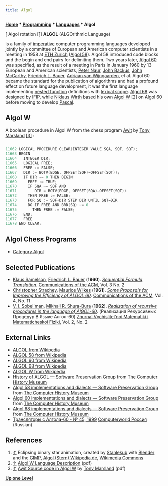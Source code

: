 ```yaml
---
title: Algol
---
```

**[Home](Home "Home") * [Programming](Programming "Programming") * [Languages](Languages "Languages") * Algol**

\[ Algol rotation <a id="cite-note-1" href="#cite-ref-1">[1]</a>
**ALGOL** (ALGOrithmic Language)

is a family of [imperative](https://en.wikipedia.org/wiki/Imperative_programming) computer programming languages developed jointly by a committee of European and American computer scientists in a meeting in 1958 at [ETH Zurich](ETH_Zurich "ETH Zurich") ([Algol 58](https://en.wikipedia.org/wiki/ALGOL_58)).
Algol 58 introduced code blocks and the begin and end pairs for delimiting them. Two years later, [Algol 60](https://en.wikipedia.org/wiki/ALGOL_60) was specified, as the result of a meeting in Paris in January 1960 by 13 European and American scientists, [Peter Naur](https://en.wikipedia.org/wiki/Peter_Naur), [John Backus](https://en.wikipedia.org/wiki/John_Backus), [John McCarthy](John_McCarthy "John McCarthy"), [Friedrich L. Bauer](Mathematician#Bauer "Mathematician"), [Adriaan van Wijngaarden](Mathematician#AvWijngaarden "Mathematician"), et al. Algol 60 became the standard for the publication of algorithms and had a profound effect on future language development, it was the first language implementing [nested function](https://en.wikipedia.org/wiki/Nested_function) definitions with [lexical scope](https://en.wikipedia.org/wiki/Lexical_scope#Static_versus_dynamic_scoping).
[Algol 68](https://en.wikipedia.org/wiki/ALGOL_68) was designed by [IFIP](IFIP "IFIP"), while [Niklaus Wirth](Mathematician#NEWirth "Mathematician") based his own [Algol W](https://en.wikipedia.org/wiki/ALGOL_W) <a id="cite-note-2" href="#cite-ref-2">[2]</a> on Algol 60 before moving to develop [Pascal](Pascal "Pascal").

## Algol W

A boolean procedure in Algol W from the chess program [Awit](Awit "Awit") by [Tony Marsland](Tony_Marsland "Tony Marsland") <a id="cite-note-3" href="#cite-ref-3">[3]</a> :

```C++

11662 LOGICAL PROCEDURE CLEAR(INTEGER VALUE SQA, SQF, SQT);
11663 BEGIN
11664   INTEGER DIR;
11665   LOGICAL FREE;
11666   FREE := FALSE;
11667   DIR := BOTV(EDGE, OFFSET(SQF)−OFFSET(SQT));
11668   IF DIR ~= 0 THEN BEGIN
11669     FREE := TRUE;
11670     IF SQA ~= SQF AND
11671        DIR = BOTV(EDGE, OFFSET(SQA)−OFFSET(SQT))
11672     THEN FREE := FALSE;
11673     FOR SQ := SQF+DIR STEP DIR UNTIL SQT−DIR
11674     DO IF FREE AND BRD(SQ) ~= 0
11675       THEN FREE := FALSE;
11676   END;
11677   FREE
11678 END CLEAR;

```

## Algol Chess Programs

- [Category Algol](Category:Algol "Category:Algol")

## Selected Publications

- [Klaus Samelson](Mathematician#Samelson "Mathematician"), [Friedrich L. Bauer](Mathematician#Bauer "Mathematician") (**1960**). *[Sequential Formula Translation](http://portal.acm.org/citation.cfm?id=366968)*. [Communications of the ACM](ACM#Communications "ACM"), Vol. 3 No. 2
- [Christopher Strachey](Christopher_Strachey "Christopher Strachey"), [Maurice Wilkes](Mathematician#MVWilkes "Mathematician") (**1961**). *[Some Proposals for Improving the Efficiency of ALGOL 60](https://dl.acm.org/doi/10.1145/366813.366816)*. [Communications of the ACM](ACM#Communications "ACM"), Vol. 4, No. 11
- [V. I. Sobel'man](http://www.mathnet.ru/php/person.phtml?option_lang=eng&personid=63222), [Mikhail R. Shura-Bura](Mikhail_R._Shura-Bura "Mikhail R. Shura-Bura") (**1962**). *[Realization of recursive procedures in the language of AlGOL-60](http://www.mathnet.ru/php/archive.phtml?wshow=paper&jrnid=zvmmf&paperid=7886&option_lang=eng)*. (Реализация Рекурсивных Процедур В Языке Алгол-60) [Zhurnal Vychislitel'noi Matematiki i Matematicheskoi Fiziki](http://www.mathnet.ru/php/archive.phtml?jrnid=zvmmf&option_lang=eng&wshow=statlist), Vol. 2, No. 2

## External Links

- [ALGOL from Wikipedia](https://en.wikipedia.org/wiki/ALGOL)
- [ALGOL 58 from Wikipedia](https://en.wikipedia.org/wiki/ALGOL_58)
- [ALGOL 60 from Wikipedia](https://en.wikipedia.org/wiki/ALGOL_60)
- [ALGOL 68 from Wikipedia](https://en.wikipedia.org/wiki/ALGOL_68)
- [ALGOL W from Wikipedia](https://en.wikipedia.org/wiki/ALGOL_W)
- [History of ALGOL — Software Preservation Group](http://www.softwarepreservation.org/projects/ALGOL) from [The Computer History Museum](The_Computer_History_Museum "The Computer History Museum")
- [Algol 58 implementations and dialects — Software Preservation Group](http://www.softwarepreservation.org/projects/ALGOL/algol58impl) from [The Computer History Museum](The_Computer_History_Museum "The Computer History Museum")
- [Algol 60 implementations and dialects — Software Preservation Group](http://www.softwarepreservation.org/projects/ALGOL/algol60impl) from [The Computer History Museum](The_Computer_History_Museum "The Computer History Museum")
- [Algol 68 implementations and dialects — Software Preservation Group](http://www.softwarepreservation.org/projects/ALGOL/algol68impl) from [The Computer History Museum](The_Computer_History_Museum "The Computer History Museum")
- [Трансляторы с Алгола-60 - № 45, 1999](http://www.osp.ru/cw/1999/45/38679/) [Computerworld Россия](Computerworld#Russia "Computerworld") (Russian)

## References

1. <a id="cite-ref-1" href="#cite-note-1">↑</a> Eclipsing binary star animation, created by [Stanlekub](https://commons.wikimedia.org/wiki/User:Stanlekub) with [Blender](<https://en.wikipedia.org/wiki/Blender_(software)>) and the [GIMP](https://en.wikipedia.org/wiki/GIMP), [Algol (Stern) Wikipedia.de](<https://de.wikipedia.org/wiki/Algol_(Stern)#Bedeckungsver%C3%A4nderlicher_Stern>), [Wikimedia Commons](https://en.wikipedia.org/wiki/Wikimedia_Commons)
1. <a id="cite-ref-2" href="#cite-note-2">↑</a> [Algol W Language Description](http://webdocs.cs.ualberta.ca/%7Etony/Public/Awit-Wita-ComputerChess/AlgolwSupport/algolw.pdf) (pdf)
1. <a id="cite-ref-3" href="#cite-note-3">↑</a> [Awit Source code in Algol W](http://webdocs.cs.ualberta.ca/%7Etony/Public/Awit-Wita-ComputerChess/AlgolwSupport/awit.pdf) by [Tony Marsland](Tony_Marsland "Tony Marsland") (pdf)

**[Up one Level](Languages "Languages")**

